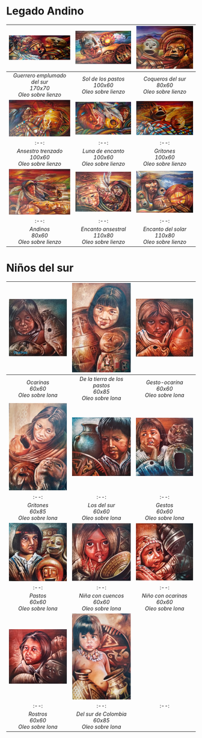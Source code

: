# Legado Andino

| [![drawing_1.jpeg](/assets/img/paintings/drawing_1.jpeg)](/gallery/painting1) | [![drawing_2.jpg](/assets/img/paintings/drawing_2.jpeg)](/gallery/painting2) | [![drawing_3.jpg](/assets/img/paintings/drawing_3.jpeg)](/gallery/painting3) | 
|:--:|:--:|:--:| 
| *Guerrero emplumado del sur* <br /> *170x70* <br /> *Oleo sobre lienzo* | *Sol de los pastos* <br /> *100x60* <br /> *Oleo sobre lienzo* | *Coqueros del sur* <br /> *80x60* <br /> *Oleo sobre lienzo* |
| [![drawing_4.jpeg](/assets/img/paintings/drawing_4.jpeg)](/gallery/painting4) | [![drawing_5.jpg](/assets/img/paintings/drawing_5.jpeg)](/gallery/painting5) | [![drawing_6.jpg](/assets/img/paintings/drawing_6.jpeg)](/gallery/painting6) | 
|:--:|:--:|:--:| 
| *Ansestro trenzado* <br /> *100x60* <br /> *Oleo sobre lienzo* | *Luna de encanto* <br /> *100x60* <br /> *Oleo sobre lienzo* | *Gritones* <br /> *100x60* <br /> *Oleo sobre lienzo* |
| [![drawing_7.jpeg](/assets/img/paintings/drawing_7.jpeg)](/gallery/painting7) | [![drawing_8.jpg](/assets/img/paintings/drawing_8.jpeg)](/gallery/painting8) | [![drawing_9.jpg](/assets/img/paintings/drawing_9.jpeg)](/gallery/painting9) | 
|:--:|:--:|:--:| 
| *Andinos* <br /> *80x60* <br /> *Oleo sobre lienzo* | *Encanto ansestral* <br /> *110x80* <br /> *Oleo sobre lienzo* | *Encanto del solar* <br /> *110x80* <br /> *Oleo sobre lienzo* |

# Niños del sur

| [![drawing_10.jpeg](/assets/img/paintings/drawing_10.jpeg)](/gallery/painting10) | [![drawing_11.jpg](/assets/img/paintings/drawing_11.jpeg)](/gallery/painting11) | [![drawing_12.jpg](/assets/img/paintings/drawing_12.jpeg)](/gallery/painting12) | 
|:--:|:--:|:--:| 
| *Ocarinas* <br /> *60x60* <br /> *Oleo sobre lona* | *De la tierra de los pastos* <br /> *60x85* <br /> *Oleo sobre lona* | *Gesto-ocarina* <br /> *60x60* <br /> *Oleo sobre lona* |
| [![drawing_13.jpeg](/assets/img/paintings/drawing_13.jpeg)](/gallery/painting13) | [![drawing_14.jpg](/assets/img/paintings/drawing_14.jpeg)](/gallery/painting14) | [![drawing_15.jpg](/assets/img/paintings/drawing_15.jpeg)](/gallery/painting15) | 
|:--:|:--:|:--:| 
| *Gritones* <br /> *60x85* <br /> *Oleo sobre lona* | *Los del sur* <br /> *60x60* <br /> *Oleo sobre lona* | *Gestos* <br /> *60x60* <br /> *Oleo sobre lona* |
| [![drawing_16.jpeg](/assets/img/paintings/drawing_16.jpeg)](/gallery/painting16) | [![drawing_17.jpg](/assets/img/paintings/drawing_17.jpeg)](/gallery/painting17) | [![drawing_18.jpg](/assets/img/paintings/drawing_18.jpeg)](/gallery/painting18) | 
|:--:|:--:|:--:| 
| *Pastos* <br /> *60x60* <br /> *Oleo sobre lona* | *Niña con cuencos* <br /> *60x60* <br /> *Oleo sobre lona* | *Niño con ocarinas* <br /> *60x60* <br /> *Oleo sobre lona* |
| [![drawing_19.jpeg](/assets/img/paintings/drawing_19.jpeg)](/gallery/painting19) | [![drawing_20.jpg](/assets/img/paintings/drawing_20.jpeg)](/gallery/painting20) |  | 
|:--:|:--:|:--:| 
| *Rostros* <br /> *60x60* <br /> *Oleo sobre lona* | *Del sur de Colombia* <br /> *60x85* <br /> *Oleo sobre lona* |  |
